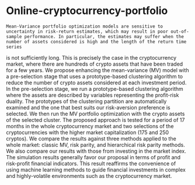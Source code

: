 # Online-cryptocurrency-portfolio
	Mean-Variance portfolio optimization models are sensitive to uncertainty in risk-return estimates, which may result in poor out-of-sample performance. In particular, the estimates may suffer when the number of assets considered is high and the length of the return time series 
  is not sufficiently long. This is precisely the case in the cryptocurrency market, where there are hundreds of crypto assets that have been traded 
  for a few years. 
	We propose enhancing the mean-variance (MV) model with a pre-selection stage that uses a prototype-based clustering algorithm to reduce the number 
  of crypto assets considered at each investment period. In the pre-selection stage, we run a prototype-based clustering algorithm where the assets 
  are described by variables representing the profit-risk duality. The prototypes of the clustering partition are automatically examined and the one that 
  best suits our risk-aversion preference is selected. We then run the MV portfolio optimization with the crypto assets of the selected cluster.
	The proposed approach is tested for a period of 17 months in the whole cryptocurrency market and two selections of the cryptocurrencies with the higher 
  market capitalization (175 and 250 cryptos). We compare the results against three methods applied to the whole market: classic MV, risk parity, and 
  hierarchical risk parity methods. We also compare our results with those from investing in the market index.
	The simulation results generally favor our proposal in terms of profit and risk-profit financial indicators. 
  This result reaffirms the convenience of using machine learning methods to guide financial investments in complex and highly-volatile environments 
  such as the cryptocurrency market.
